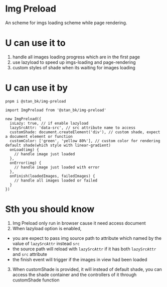 # Img Preload
An scheme for imgs loading scheme while page rendering.
# U can use it to
1. handle all images loading progress which are in the first page
2. use lazyload to speed up imgs-loading and page-rendering
3. custom styles of shade when its waiting for images loading

# U can use it by

```
pnpm i @stan_bk/img-preload
```

```
import ImgPreload from '@stan_bk/img-preload'

new ImgPreload({
  isLazy: true, // if enable lazyload
  lazySrcAttr: 'data-src', // src attribute name to access
  customShade: document.createElement('div'), // custom shade, expect a document element or function
  customColor: ['green', 'yellow 80%'], // custom color for rendering default shade(which style with linear-gradient)
  onLoad(img) {
    // handle image just loaded
  },
  onError(img) {
    // handle image just loaded with error
  },
  onFinish(loadedImages, failedImages) {
    // handle all images loaded or failed
  }
})
```
# Sth you should know
1. Img Preload only run in browser cause it need access document
2. When lazyload option is enabled, 
- you are expect to pass img source path to attribute which named by the value of `lazySrcAttr` instead `src`
- the source path will reload with `lazySrcAttr` if it has both `lazySrcAttr` and `src` attribute
- the finish event will trigger if the images in view had been loaded
3. When customShade is provided, it will instead
of default shade, you can access the shade container and the controllers of it through customShade function